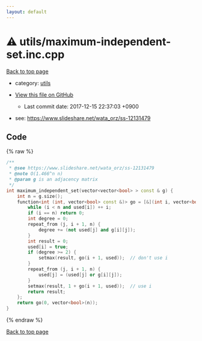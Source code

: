 ```yaml
---
layout: default
---
```


<!-- mathjax config similar to math.stackexchange -->
<script type="text/javascript" async
  src="https://cdnjs.cloudflare.com/ajax/libs/mathjax/2.7.5/MathJax.js?config=TeX-MML-AM_CHTML">
</script>
<script type="text/x-mathjax-config">
  MathJax.Hub.Config({
    TeX: { equationNumbers: { autoNumber: "AMS" }},
    tex2jax: {
      inlineMath: [ ['$','$'] ],
      processEscapes: true
    },
    "HTML-CSS": { matchFontHeight: false },
    displayAlign: "left",
    displayIndent: "2em"
  });
</script>

<script type="text/javascript" src="https://cdnjs.cloudflare.com/ajax/libs/jquery/3.4.1/jquery.min.js"></script>
<script src="https://cdn.jsdelivr.net/npm/jquery-balloon-js@1.1.2/jquery.balloon.min.js" integrity="sha256-ZEYs9VrgAeNuPvs15E39OsyOJaIkXEEt10fzxJ20+2I=" crossorigin="anonymous"></script>
<script type="text/javascript" src="../../assets/js/copy-button.js"></script>
<link rel="stylesheet" href="../../assets/css/copy-button.css" />


# :warning: utils/maximum-independent-set.inc.cpp
<a href="../../index.html">Back to top page</a>

* category: <a href="../../index.html#2b3583e6e17721c54496bd04e57a0c15">utils</a>
* <a href="{{ site.github.repository_url }}/blob/master/utils/maximum-independent-set.inc.cpp">View this file on GitHub</a>
    - Last commit date: 2017-12-15 22:37:03 +0900


* see: <a href="https://www.slideshare.net/wata_orz/ss-12131479">https://www.slideshare.net/wata_orz/ss-12131479</a>


## Code
{% raw %}
```cpp
/**
 * @see https://www.slideshare.net/wata_orz/ss-12131479
 * @note O(1.466^n n)
 * @param g is an adjacency matrix
 */
int maximum_independent_set(vector<vector<bool> > const & g) {
    int n = g.size();
    function<int (int, vector<bool> const &)> go = [&](int i, vector<bool> used) {
        while (i < n and used[i]) ++ i;
        if (i == n) return 0;
        int degree = 0;
        repeat_from (j, i + 1, n) {
            degree += (not used[j] and g[i][j]);
        }
        int result = 0;
        used[i] = true;
        if (degree >= 2) {
            setmax(result, go(i + 1, used));  // don't use i
        }
        repeat_from (j, i + 1, n) {
            used[j] = (used[j] or g[i][j]);
        }
        setmax(result, 1 + go(i + 1, used));  // use i
        return result;
    };
    return go(0, vector<bool>(n));
}

```
{% endraw %}

<a href="../../index.html">Back to top page</a>


